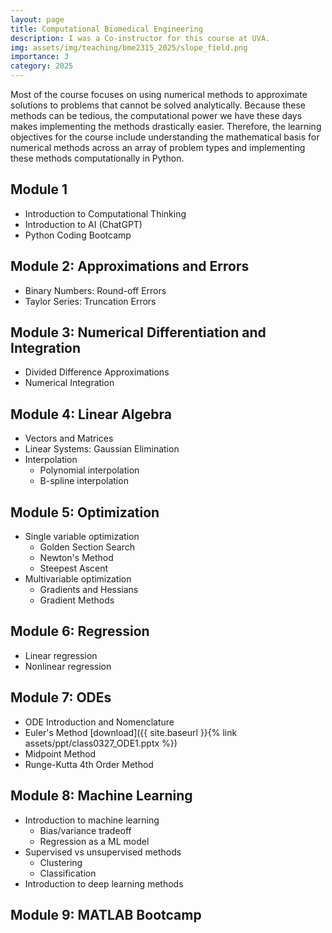 ```yaml
---
layout: page
title: Computational Biomedical Engineering
description: I was a Co-instructor for this course at UVA. 
img: assets/img/teaching/bme2315_2025/slope_field.png
importance: 3
category: 2025
---
```


Most of the course focuses on using numerical methods to approximate solutions to problems that cannot be solved analytically. Because these methods can be tedious, the computational power we have these days makes implementing the methods drastically easier. Therefore, the learning objectives for the course include understanding the mathematical basis for numerical methods across an array of problem types and implementing these methods computationally in Python.


## Module 1
- Introduction to Computational Thinking
- Introduction to AI (ChatGPT)
- Python Coding Bootcamp

## Module 2: Approximations and Errors
- Binary Numbers: Round-off Errors
- Taylor Series: Truncation Errors

## Module 3: Numerical Differentiation and Integration
- Divided Difference Approximations
- Numerical Integration

## Module 4: Linear Algebra
- Vectors and Matrices
- Linear Systems: Gaussian Elimination
- Interpolation
    - Polynomial interpolation
    - B-spline interpolation

## Module 5: Optimization
- Single variable optimization
    - Golden Section Search
    - Newton's Method
    - Steepest Ascent
- Multivariable optimization
    - Gradients and Hessians
    - Gradient Methods

## Module 6: Regression
- Linear regression
- Nonlinear regression

## Module 7: ODEs
- ODE Introduction and Nomenclature
- Euler's Method [download]({{ site.baseurl }}{% link assets/ppt/class0327_ODE1.pptx %})
- Midpoint Method
- Runge-Kutta 4th Order Method

## Module 8: Machine Learning
- Introduction to machine learning
    - Bias/variance tradeoff
    - Regression as a ML model
- Supervised vs unsupervised methods 
    - Clustering
    - Classification
- Introduction to deep learning methods

## Module 9: MATLAB Bootcamp